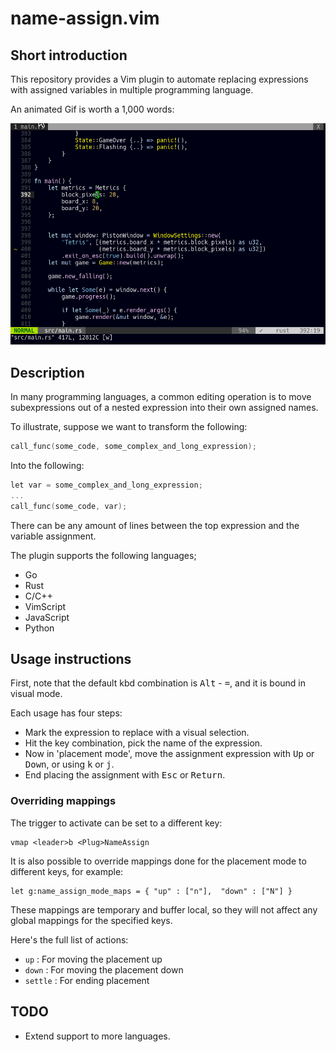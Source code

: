 # name-assign.vim

## Short introduction

This repository provides a Vim plugin to automate replacing expressions with
assigned variables in multiple programming language.

An animated Gif is worth a 1,000 words:

<img src="doc/name-assign.gif">


## Description

In many programming languages, a common editing operation is to move subexpressions
out of a nested expression into their own assigned names.

To illustrate, suppose we want to transform the following:

```c
call_func(some_code, some_complex_and_long_expression);
```

Into the following:

```c
let var = some_complex_and_long_expression;
...
call_func(some_code, var);
```

There can be any amount of lines between the top expression and the variable
assignment.

The plugin supports the following languages;

* Go
* Rust
* C/C++
* VimScript
* JavaScript
* Python


## Usage instructions

First, note that the default kbd combination is <kbd>Alt</kbd> - <kbd>=</kbd>, and it is bound in visual mode.

Each usage has four steps:

* Mark the expression to replace with a visual selection.
* Hit the key combination, pick the name of the expression.
* Now in 'placement mode', move the assignment expression with <kbd>Up</kbd> or <kbd>Down</kbd>, or using <kbd>k</kbd> or <kbd>j</kbd>.
* End placing the assignment with <kbd>Esc</kbd> or <kbd>Return</kbd>.

### Overriding mappings

The trigger to activate can be set to a different key:

```viml
vmap <leader>b <Plug>NameAssign
```

It is also possible to override mappings done for the placement mode to
different keys, for example:

```viml
let g:name_assign_mode_maps = { "up" : ["n"],  "down" : ["N"] }
```

These mappings are temporary and buffer local, so they will not affect any
global mappings for the specified keys.

Here's the full list of actions:

* `up` : For moving the placement up
* `down` : For moving the placement down
* `settle` : For ending placement

## TODO

* Extend support to more languages.
